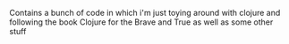 Contains a bunch of code in which i'm just toying around with clojure and following the book Clojure for the Brave and True as well as some other stuff

